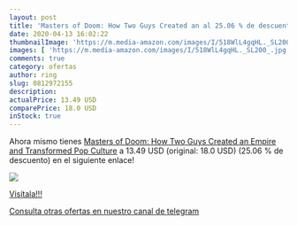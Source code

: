 ```yaml
---
layout: post
title: 'Masters of Doom: How Two Guys Created an al 25.06 % de descuento'
date: 2020-04-13 16:02:22
thumbnailImage: 'https://m.media-amazon.com/images/I/518WlL4gqHL._SL200_.jpg'
images: [ 'https://m.media-amazon.com/images/I/518WlL4gqHL._SL200_.jpg' ]
comments: true
category: ofertas
author: ring
slug: 0812972155
description:
actualPrice: 13.49 USD
comparePrice: 18.0 USD
inStock: true
---
```


Ahora mismo tienes [Masters of Doom: How Two Guys Created an Empire and Transformed Pop Culture](https://www.amazon.com/dp/0812972155/?tag=redken08-20) a 13.49 USD (original: 18.0 USD) (25.06 %  de descuento) en el siguiente enlace!

[![](https://m.media-amazon.com/images/I/518WlL4gqHL._SL200_.jpg)](https://www.amazon.com/dp/0812972155/?tag=redken08-20)

[Visítala!!!](https://www.amazon.com/dp/0812972155/?tag=redken08-20)

[Consulta otras ofertas en nuestro canal de telegram](https://t.me/s/ofertas25)
